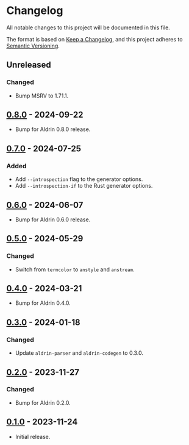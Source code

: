 # Changelog

All notable changes to this project will be documented in this file.

The format is based on [Keep a Changelog](https://keepachangelog.com/en/1.0.0/),
and this project adheres to [Semantic Versioning](https://semver.org/spec/v2.0.0.html).

## Unreleased

### Changed

- Bump MSRV to 1.71.1.

## [0.8.0] - 2024-09-22

- Bump for Aldrin 0.8.0 release.

## [0.7.0] - 2024-07-25

### Added

- Add `--introspection` flag to the generator options.
- Add `--introspection-if` to the Rust generator options.

## [0.6.0] - 2024-06-07

- Bump for Aldrin 0.6.0 release.

## [0.5.0] - 2024-05-29

### Changed

- Switch from `termcolor` to `anstyle` and `anstream`.

## [0.4.0] - 2024-03-21

- Bump for Aldrin 0.4.0.

## [0.3.0] - 2024-01-18

### Changed

- Update `aldrin-parser` and `aldrin-codegen` to 0.3.0.

## [0.2.0] - 2023-11-27

### Changed

- Bump for Aldrin 0.2.0.

## [0.1.0] - 2023-11-24

- Initial release.

[0.8.0]: https://github.com/dennis-hamester/aldrin/releases/tag/aldrin-gen-0.8.0
[0.7.0]: https://github.com/dennis-hamester/aldrin/releases/tag/aldrin-gen-0.7.0
[0.6.0]: https://github.com/dennis-hamester/aldrin/releases/tag/aldrin-gen-0.6.0
[0.5.0]: https://github.com/dennis-hamester/aldrin/releases/tag/aldrin-gen-0.5.0
[0.4.0]: https://github.com/dennis-hamester/aldrin/releases/tag/aldrin-gen-0.4.0
[0.3.0]: https://github.com/dennis-hamester/aldrin/releases/tag/aldrin-gen-0.3.0
[0.2.0]: https://github.com/dennis-hamester/aldrin/releases/tag/aldrin-gen-0.2.0
[0.1.0]: https://github.com/dennis-hamester/aldrin/releases/tag/aldrin-gen-0.1.0
